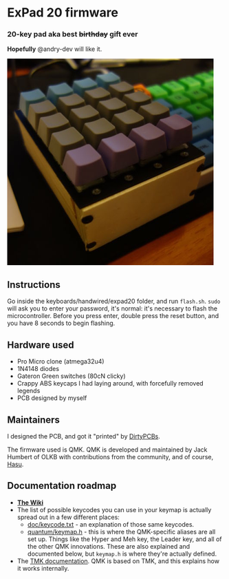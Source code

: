 # ExPad 20 firmware
### 20-key pad aka best ~~birthday~~ gift ever

**Hopefully** @andry-dev will like it.  

![alt text](https://raw.githubusercontent.com/exentio/expad20_firm/master/expad20.jpg "ExPad20")

## Instructions
Go inside the keyboards/handwired/expad20 folder, and run `flash.sh`. `sudo` will ask you to enter your password, it's normal: it's necessary to flash the microcontroller. Before you press enter, double press the reset button, and you have 8 seconds to begin flashing.

## Hardware used
* Pro Micro clone (atmega32u4)
* 1N4148 diodes
* Gateron Green switches (80cN clicky)
* Crappy ABS keycaps I had laying around, with forcefully removed legends
* PCB designed by myself

## Maintainers

I designed the PCB, and got it "printed" by [DirtyPCBs](http://dirtypcbs.com).  
  
The firmware used is QMK. QMK is developed and maintained by Jack Humbert of OLKB with contributions from the community, and of course, [Hasu](https://github.com/tmk).

## Documentation roadmap

* [**The Wiki**](https://github.com/jackhumbert/qmk_firmware/wiki)
* The list of possible keycodes you can use in your keymap is actually spread out in a few different places:
  * [doc/keycode.txt](https://github.com/jackhumbert/qmk_firmware/tree/master/doc/keycode.txt) - an explanation of those same keycodes.
  * [quantum/keymap.h](quantum/keymap.h) - this is where the QMK-specific aliases are all set up. Things like the Hyper and Meh key, the Leader key, and all of the other QMK innovations. These are also explained and documented below, but `keymap.h` is where they're actually defined.
* The [TMK documentation](https://github.com/jackhumbert/qmk_firmware/tree/master/doc/TMK_README.md). QMK is based on TMK, and this explains how it works internally.
